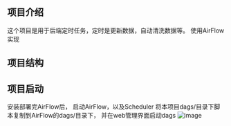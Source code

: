 
## 项目介绍
这个项目是用于后端定时任务，定时是更新数据，自动清洗数据等。
使用AirFlow实现
## 项目结构


## 项目启动
安装部署完AirFlow后，
启动AirFlow，以及Scheduler
将本项目dags/目录下脚本复制到AirFlow的dags/目录下，
并在web管理界面启动dags
![image](https://github.com/user-attachments/assets/cf006dc7-7aae-4506-b0a1-046af8c70f2f)
